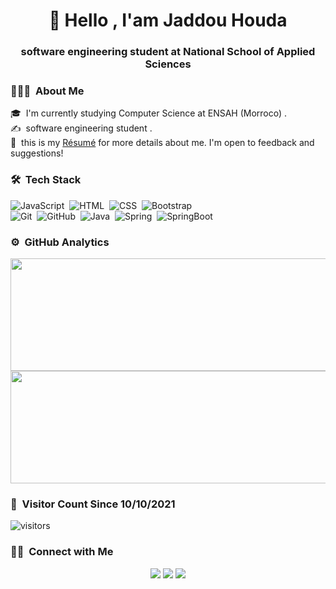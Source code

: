 <h1 align="center">👋 Hello , I'am Jaddou Houda </h1>
<h3 align="center">software engineering student at National School of Applied Sciences</h3>


### 👨🏻‍💻 &nbsp;About Me
🎓 &nbsp;I'm currently studying Computer Science at ENSAH (Morroco) .\
✍️ &nbsp;software engineering student .\
📄 &nbsp;this is my [Résumé]() for more details about me.
I'm open to feedback and suggestions!



### 🛠 &nbsp;Tech Stack



![JavaScript](https://img.shields.io/badge/-JavaScript-333333?style=flat&logo=javascript)&nbsp;
![HTML](https://img.shields.io/badge/-HTML-333333?style=flat&logo=HTML5)&nbsp;
![CSS](https://img.shields.io/badge/-CSS-333333?style=flat&logo=CSS3&logoColor=1572B6)&nbsp;
![Bootstrap](https://img.shields.io/badge/-Bootstrap-333333?style=flat&logo=bootstrap&logoColor=563D7C)\
![Git](https://img.shields.io/badge/-Git-333333?style=flat&logo=git)&nbsp;
![GitHub](https://img.shields.io/badge/-GitHub-333333?style=flat&logo=github)&nbsp;
![Java](https://img.shields.io/badge/-Java-333333?style=flat&logo=Java)&nbsp;
![Spring](https://img.shields.io/badge/-Spring-333333?style=flat&logo=Spring)&nbsp;
![SpringBoot](https://img.shields.io/badge/-SpringBoot-333333?style=flat&logo=SpringBoot)&nbsp;

### ⚙️ &nbsp;GitHub Analytics

<p align="center">
<a href="https://github.com/hakimchemlal"><img height="180em" width="1000em" src="https://github-readme-stats-eight-theta.vercel.app/api?username=hakimchemlal&show_icons=true&theme=vue-dark&include_all_commits=true&count_private=true" />
  <img height="180em" width="1000em" src="https://github-readme-stats-eight-theta.vercel.app/api/top-langs/?username=hakimchemlal&layout=compact&exclude_lang=java+r&theme=vue-dark" />
</a>
</p>

### 🚶 &nbsp;Visitor Count Since 10/10/2021

  ![visitors](https://visitor-badge.glitch.me/badge?page_id=godwinKvg.godwinKvg&left_color=green&right_color=red)
  
### 🤝🏻 &nbsp;Connect with Me

<p align="center">
<a href="https://www.linkedin.com/in/houda-jaddou/"><img src="https://img.shields.io/badge/-JADDOU Houda-0077B5?style=flat-square&logo=Linkedin&logoColor=white"/></a>
<a href="mailto:jaddouhouda20@gmail.com"><img src="https://img.shields.io/badge/-@Jaddouhouda-D14836?style=flat-square&logo=Gmail&logoColor=white"/></a>
<a href="https://www.facebook.com/profile.php?viewas=100000686899395&id=100005970705001"><img src="https://img.shields.io/badge/-@Jaddouhouda-1877F2?style=flat-square&logo=Facebook&logoColor=white"/></a>
</p>

